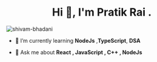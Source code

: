<h1 align="center">Hi 👋, I'm Pratik Rai .</h1>

<!-- <p align="left"> <img src="https://komarev.com/ghpvc/?username=pratikkumar399&label=Profile%20views&color=0e75b6&style=flat" alt="pratikkumar399" /> </p> -->
 
<p align = "left"> <img src = "https://komarev.com/ghpvc/?username=pratikkumar399" alt = "shivam-bhadani" /> </p>

- 🌱 I’m currently learning **NodeJs** ,**TypeScript**, **DSA**

- 💬 Ask me about **React , JavaScript , C++ , NodeJs**
